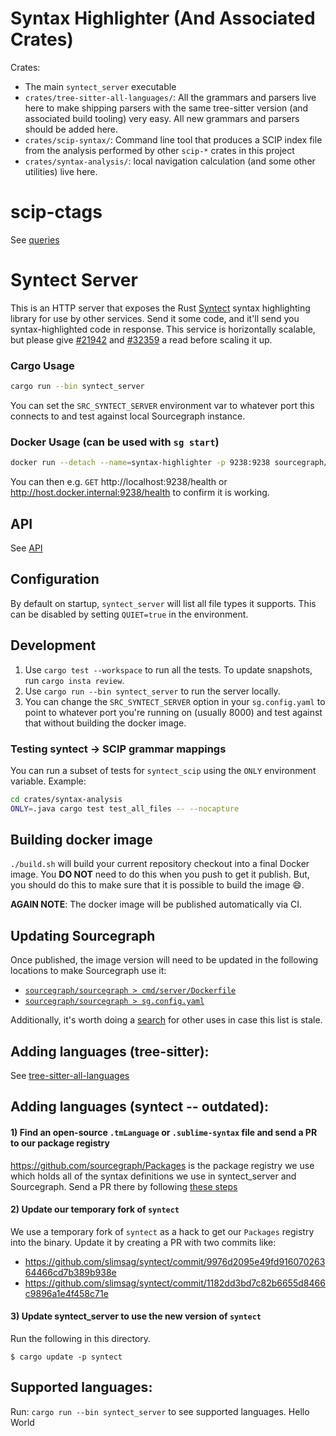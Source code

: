 # Syntax Highlighter (And Associated Crates)

Crates:

- The main `syntect_server` executable
- `crates/tree-sitter-all-languages/`: All the grammars and parsers live here to make shipping parsers with the same tree-sitter version (and associated build tooling) very easy. All new grammars and parsers should be added here.
- `crates/scip-syntax/`: Command line tool that produces a SCIP index file from the analysis performed by other `scip-*` crates in this project
- `crates/syntax-analysis/`: local navigation calculation (and some other utilities) live here.

# scip-ctags

See [queries](./docs/queries.md)

# Syntect Server

This is an HTTP server that exposes the Rust [Syntect](https://github.com/trishume/syntect) syntax highlighting library for use by other services. Send it some code, and it'll send you syntax-highlighted code in response. This service is horizontally scalable, but please give [#21942](https://github.com/sourcegraph/sourcegraph/issues/21942) and [#32359](https://github.com/sourcegraph/sourcegraph/pull/32359#issuecomment-1063310638) a read before scaling it up.

### Cargo Usage

```bash
cargo run --bin syntect_server
```

You can set the `SRC_SYNTECT_SERVER` environment var to whatever port this
connects to and test against local Sourcegraph instance.

### Docker Usage (can be used with `sg start`)

```bash
docker run --detach --name=syntax-highlighter -p 9238:9238 sourcegraph/syntax-highlighter
```

You can then e.g. `GET` http://localhost:9238/health or http://host.docker.internal:9238/health to confirm it is working.

## API

See [API](./docs/api.md)

## Configuration

By default on startup, `syntect_server` will list all file types it supports. This can be disabled by setting `QUIET=true` in the environment.

## Development

1. Use `cargo test --workspace` to run all the tests.
   To update snapshots, run `cargo insta review`.
2. Use `cargo run --bin syntect_server` to run the server locally.
3. You can change the `SRC_SYNTECT_SERVER` option in your `sg.config.yaml` to point to whatever port you're running on (usually 8000) and test against that without building the docker image.

### Testing syntect -> SCIP grammar mappings

<!-- NOTE(id: only-flag) -->

You can run a subset of tests for `syntect_scip` using the `ONLY` environment variable.
Example:

```bash
cd crates/syntax-analysis
ONLY=.java cargo test test_all_files -- --nocapture
```

## Building docker image

`./build.sh` will build your current repository checkout into a final Docker image. You **DO NOT** need to do this when you push to get it publish. But, you should do this to make sure that it is possible to build the image :smile:.

**AGAIN NOTE**: The docker image will be published automatically via CI.

## Updating Sourcegraph

Once published, the image version will need to be updated in the following locations to make Sourcegraph use it:

- [`sourcegraph/sourcegraph > cmd/server/Dockerfile`](https://sourcegraph.com/github.com/sourcegraph/sourcegraph/-/blob/cmd/server/Dockerfile?subtree=true#L54:13)
- [`sourcegraph/sourcegraph > sg.config.yaml`](https://sourcegraph.com/github.com/sourcegraph/sourcegraph/-/blob/sg.config.yaml?subtree=true#L206:7)

Additionally, it's worth doing a [search](https://sourcegraph.com/search?q=repo:%5Egithub%5C.com/sourcegraph/sourcegraph%24+sourcegraph/syntect_server:&patternType=literal) for other uses in case this list is stale.

## Adding languages (tree-sitter):

See [tree-sitter-all-languages](./crates/tree-sitter-all-languages/README.md)

## Adding languages (syntect -- outdated):

#### 1) Find an open-source `.tmLanguage` or `.sublime-syntax` file and send a PR to our package registry

https://github.com/sourcegraph/Packages is the package registry we use which holds all of the syntax definitions we use in syntect_server and Sourcegraph. Send a PR there by following [these steps](https://github.com/sourcegraph/Packages/blob/master/README.md#adding-a-new-language)

#### 2) Update our temporary fork of `syntect`

We use a temporary fork of `syntect` as a hack to get our `Packages` registry into the binary. Update it by creating a PR with two commits like:

- https://github.com/slimsag/syntect/commit/9976d2095e49fd91607026364466cd7b389b938e
- https://github.com/slimsag/syntect/commit/1182dd3bd7c82b6655d8466c9896a1e4f458c71e

#### 3) Update syntect_server to use the new version of `syntect`

Run the following in this directory.

```
$ cargo update -p syntect
```

## Supported languages:

Run: `cargo run --bin syntect_server` to see supported languages.
Hello World
